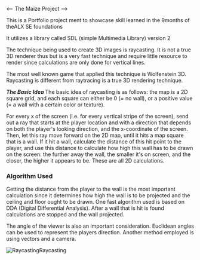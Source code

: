 <-- The Maize Project -->

This is a Portfolio project ment to showcase skill learned in the 9months of theALX SE foundations

It utilizes a library called SDL (simple Multimedia Library) version 2

The technique being used to create 3D images is raycasting. It is not a true 3D renderer thus but is a very fast technique
and require little resource to render since calculations are only done for vertical lines.

The most well known game that applied this technique is Wolfenstein 3D.
Raycasting is different from raytracing is a true 3D rendering technique.

<b><i>The Basic Idea </i></b>
The basic idea of raycasting is as follows: the map is a 2D square grid, and each square can either be 0 (= no wall), or a positive value (= a wall with a certain color or texture).

For every x of the screen (i.e. for every vertical stripe of the screen), send out a ray that starts at the player location and with a direction that depends on both the player's looking direction, and the x-coordinate of the screen. Then, let this ray move forward on the 2D map, until it hits a map square that is a wall. 
If it hit a wall, calculate the distance of this hit point to the player, and use this distance to calculate how high this wall has to be drawn on the screen: the further away the wall, the smaller it's on screen, and the closer, the higher it appears to be. These are all 2D calculations. 

<h3>Algorithm Used</h3>
Getting the distance from the player to the wall is the most important calculation since it determines how high the wall is to
be projected and the ceiling and floor ought to be drawn. One fast algorithm used is based on DDA (Digital Differential Analysis). After a wall that is hit is found calculations are stopped and the wall projected.

The angle of the viewer is also an important consideration. Euclidean angles can be used to represent the players direction. Another method employed is using vectors and a camera.

<img src="raycastingcamera.gif" alt="Raycasting">Raycasting</img>
